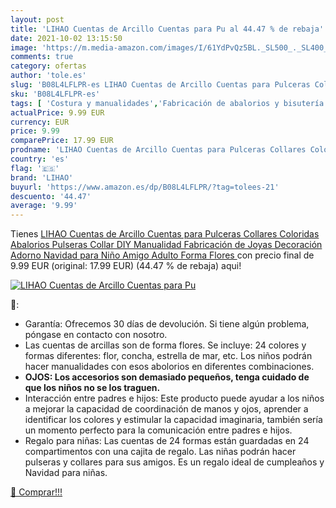 ```yaml
---
layout: post
title: 'LIHAO Cuentas de Arcillo Cuentas para Pu al 44.47 % de rebaja'
date: 2021-10-02 13:15:50
image: 'https://m.media-amazon.com/images/I/61YdPvQz5BL._SL500_._SL400_.jpg'
comments: true
category: ofertas
author: 'tole.es'
slug: 'B08L4LFLPR-es LIHAO Cuentas de Arcillo Cuentas para Pulceras Collares...'
sku: 'B08L4LFLPR-es'
tags: [ 'Costura y manualidades','Fabricación de abalorios y bisutería','Hogar y cocina','Surtidos de abalorios para bisutería','lihao','navidad', ]
actualPrice: 9.99 EUR
currency: EUR
price: 9.99
comparePrice: 17.99 EUR
prodname: 'LIHAO Cuentas de Arcillo Cuentas para Pulceras Collares Coloridas Abalorios Pulseras Collar DIY Manualidad Fabricación de Joyas Decoración Adorno Navidad para Niño Amigo Adulto  Forma Flores '
country: 'es'
flag: '🇪🇸'
brand: 'LIHAO'
buyurl: 'https://www.amazon.es/dp/B08L4LFLPR/?tag=tolees-21'
descuento: '44.47'
average: '9.99'
---
```


Tienes [LIHAO Cuentas de Arcillo Cuentas para Pulceras Collares Coloridas Abalorios Pulseras Collar DIY Manualidad Fabricación de Joyas Decoración Adorno Navidad para Niño Amigo Adulto  Forma Flores ](https://www.amazon.es/dp/B08L4LFLPR/?tag=tolees-21) con precio final de  9.99 EUR (original: 17.99 EUR) (44.47 %  de rebaja) aqui!

[![LIHAO Cuentas de Arcillo Cuentas para Pu](https://m.media-amazon.com/images/I/61YdPvQz5BL._SL500_._SL400_.jpg)](https://www.amazon.es/dp/B08L4LFLPR/?tag=tolees-21)

🔎:

- Garantía: Ofrecemos 30 días de devolución. Si tiene algún problema, póngase en contacto con nosotro.
- Las cuentas de arcillas son de forma flores. Se incluye: 24 colores y formas diferentes: flor, concha, estrella de mar, etc. Los niños podrán hacer manualidades con esos abolorios en diferentes combinaciones.
- <b>OJOS: Los accesorios son demasiado pequeños, tenga cuidado de que los niños no se los traguen.</b>
- Interacción entre padres e hijos: Este producto puede ayudar a los niños a mejorar la capacidad de coordinación de manos y ojos, aprender a identificar los colores y estimular la capacidad imaginaria, también sería un momento perfecto para la comunicación entre padres e hijos.
- Regalo para niñas: Las cuentas de 24 formas están guardadas en 24 compartimentos con una cajita de regalo. Las niñas podrán hacer pulseras y collares para sus amigos. Es un regalo ideal de cumpleaños y Navidad para niñas.

[🛒 Comprar!!!](https://www.amazon.es/dp/B08L4LFLPR/?tag=tolees-21)
